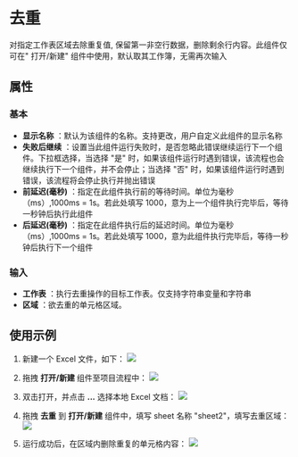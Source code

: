 # 去重

对指定工作表区域去除重复值, 保留第一非空行数据，删除剩余行内容。此组件仅可在&quot; 打开/新建&quot; 组件中使用，默认取其工作簿，无需再次输入

## 属性

### 基本

- **显示名称** ：默认为该组件的名称。支持更改，用户自定义此组件的显示名称
- **失败后继续** ：设置当此组件运行失败时，是否忽略此错误继续运行下一个组件。下拉框选择，当选择 "是" 时，如果该组件运行时遇到错误，该流程也会继续执行下一个组件，并不会停止；当选择 "否" 时，如果该组件运行时遇到错误，该流程将会停止执行并抛出错误
- **前延迟(毫秒)** ：指定在此组件执行前的等待时间。单位为毫秒（ms）,1000ms = 1s。若此处填写 1000，意为上一个组件执行完毕后，等待一秒钟后执行此组件
- **后延迟(毫秒)** ：指定在此组件执行后的延迟时间。单位为毫秒（ms）,1000ms = 1s。若此处填写 1000，意为此组件执行完毕后，等待一秒钟后执行下一个组件

### 输入

- **工作表** ：执行去重操作的目标工作表。仅支持字符串变量和字符串
- **区域** ：欲去重的单元格区域。

## 使用示例

1. 新建一个 Excel 文件，如下：
![](https://docimages.blob.core.chinacloudapi.cn/images/Activities/RemoveDuplicateCells1.png)

2. 拖拽 **打开/新建** 组件至项目流程中：
![](https://docimages.blob.core.chinacloudapi.cn/images/Activities/OpenExcel1.png)

3. 双击打开，并点击 **...** 选择本地 Excel 文档：
![](https://docimages.blob.core.chinacloudapi.cn/images/Activities/OpenExcel2.png)

4. 拖拽 **去重** 到 **打开/新建** 组件中，填写 sheet 名称 "sheet2"，填写去重区域：
![](https://docimages.blob.core.chinacloudapi.cn/images/Activities/RemoveDuplicateCells2.png)

5. 运行成功后，在区域内删除重复的单元格内容：
![](https://docimages.blob.core.chinacloudapi.cn/images/Activities/RemoveDuplicateCells3.png)